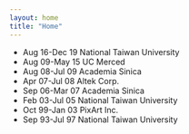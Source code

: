 ```yaml
---
layout: home
title: "Home"
---
```


- Aug 16-Dec 19 National Taiwan University 
- Aug 09-May 15 UC Merced 
- Aug 08-Jul 09 Academia Sinica 
- Apr 07-Jul 08 Altek Corp. 
- Sep 06-Mar 07 Academia Sinica 
- Feb 03-Jul 05 National Taiwan University 
- Oct 99-Jan 03 PixArt Inc. 
- Sep 93-Jul 97 National Taiwan University 
